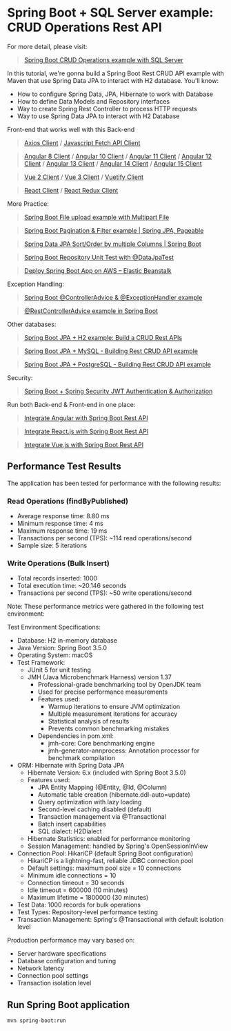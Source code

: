 # Spring Boot + SQL Server example: CRUD Operations Rest API

For more detail, please visit:
> [Spring Boot CRUD Operations example with SQL Server](https://www.bezkoder.com/spring-boot-sql-server/)

In this tutorial, we're gonna build a Spring Boot Rest CRUD API example with Maven that use Spring Data JPA to interact with H2 database. You'll know:

- How to configure Spring Data, JPA, Hibernate to work with Database
- How to define Data Models and Repository interfaces
- Way to create Spring Rest Controller to process HTTP requests
- Way to use Spring Data JPA to interact with H2 Database

Front-end that works well with this Back-end
> [Axios Client](https://www.bezkoder.com/axios-request/) / [Javascript Fetch API Client](https://www.bezkoder.com/javascript-fetch/)

> [Angular 8 Client](https://www.bezkoder.com/angular-crud-app/) / [Angular 10 Client](https://www.bezkoder.com/angular-10-crud-app/) / [Angular 11 Client](https://www.bezkoder.com/angular-11-crud-app/) / [Angular 12 Client](https://www.bezkoder.com/angular-12-crud-app/) / [Angular 13 Client](https://www.bezkoder.com/angular-13-crud-example/) / [Angular 14 Client](https://www.bezkoder.com/angular-14-crud-example/) / [Angular 15 Client](https://www.bezkoder.com/angular-15-crud-example/)

> [Vue 2 Client](https://www.bezkoder.com/vue-js-crud-app/) / [Vue 3 Client](https://www.bezkoder.com/vue-3-crud/) / [Vuetify Client](https://www.bezkoder.com/vuetify-data-table-example/)

> [React Client](https://www.bezkoder.com/react-crud-web-api/) / [React Redux Client](https://www.bezkoder.com/react-redux-crud-example/)

More Practice:
> [Spring Boot File upload example with Multipart File](https://www.bezkoder.com/spring-boot-file-upload/)

> [Spring Boot Pagination & Filter example | Spring JPA, Pageable](https://www.bezkoder.com/spring-boot-pagination-filter-jpa-pageable/)

> [Spring Data JPA Sort/Order by multiple Columns | Spring Boot](https://www.bezkoder.com/spring-data-sort-multiple-columns/)

> [Spring Boot Repository Unit Test with @DataJpaTest](https://www.bezkoder.com/spring-boot-unit-test-jpa-repo-datajpatest/)

> [Deploy Spring Boot App on AWS – Elastic Beanstalk](https://www.bezkoder.com/deploy-spring-boot-aws-eb/)

Exception Handling:
> [Spring Boot @ControllerAdvice & @ExceptionHandler example](https://www.bezkoder.com/spring-boot-controlleradvice-exceptionhandler/)

> [@RestControllerAdvice example in Spring Boot](https://www.bezkoder.com/spring-boot-restcontrolleradvice/)

Other databases:
> [Spring Boot JPA + H2 example: Build a CRUD Rest APIs](https://www.bezkoder.com/spring-boot-jpa-h2-example/)

> [Spring Boot JPA + MySQL - Building Rest CRUD API example](https://www.bezkoder.com/spring-boot-jpa-crud-rest-api/)

> [Spring Boot JPA + PostgreSQL - Building Rest CRUD API example](https://www.bezkoder.com/spring-boot-postgresql-example/)

Security:
> [Spring Boot + Spring Security JWT Authentication & Authorization](https://www.bezkoder.com/spring-boot-jwt-authentication/)

Run both Back-end & Front-end in one place:
> [Integrate Angular with Spring Boot Rest API](https://www.bezkoder.com/integrate-angular-spring-boot/)

> [Integrate React.js with Spring Boot Rest API](https://www.bezkoder.com/integrate-reactjs-spring-boot/)

> [Integrate Vue.js with Spring Boot Rest API](https://www.bezkoder.com/integrate-vue-spring-boot/)

## Performance Test Results

The application has been tested for performance with the following results:

### Read Operations (findByPublished)
- Average response time: 8.80 ms
- Minimum response time: 4 ms
- Maximum response time: 19 ms
- Transactions per second (TPS): ~114 read operations/second
- Sample size: 5 iterations

### Write Operations (Bulk Insert)
- Total records inserted: 1000
- Total execution time: ~20.146 seconds
- Transactions per second (TPS): ~50 write operations/second

Note: These performance metrics were gathered in the following test environment:

Test Environment Specifications:
- Database: H2 in-memory database
- Java Version: Spring Boot 3.5.0
- Operating System: macOS
- Test Framework: 
  * JUnit 5 for unit testing
  * JMH (Java Microbenchmark Harness) version 1.37
    - Professional-grade benchmarking tool by OpenJDK team
    - Used for precise performance measurements
    - Features used:
      * Warmup iterations to ensure JVM optimization
      * Multiple measurement iterations for accuracy
      * Statistical analysis of results
      * Prevents common benchmarking mistakes
    - Dependencies in pom.xml:
      * jmh-core: Core benchmarking engine
      * jmh-generator-annprocess: Annotation processor for benchmark compilation
- ORM: Hibernate with Spring Data JPA
  * Hibernate Version: 6.x (included with Spring Boot 3.5.0)
  * Features used:
    - JPA Entity Mapping (@Entity, @Id, @Column)
    - Automatic table creation (hibernate.ddl-auto=update)
    - Query optimization with lazy loading
    - Second-level caching disabled (default)
    - Transaction management via @Transactional
    - Batch insert capabilities
    - SQL dialect: H2Dialect
  * Hibernate Statistics: enabled for performance monitoring
  * Session Management: handled by Spring's OpenSessionInView
- Connection Pool: HikariCP (default Spring Boot configuration)
  * HikariCP is a lightning-fast, reliable JDBC connection pool
  * Default settings: maximum pool size = 10 connections
  * Minimum idle connections = 10
  * Connection timeout = 30 seconds
  * Idle timeout = 600000 (10 minutes)
  * Maximum lifetime = 1800000 (30 minutes)
- Test Data: 1000 records for bulk operations
- Test Types: Repository-level performance testing
- Transaction Management: Spring's @Transactional with default isolation level

Production performance may vary based on:
- Server hardware specifications
- Database configuration and tuning
- Network latency
- Connection pool settings
- Transaction isolation level

## Run Spring Boot application
```
mvn spring-boot:run
```

